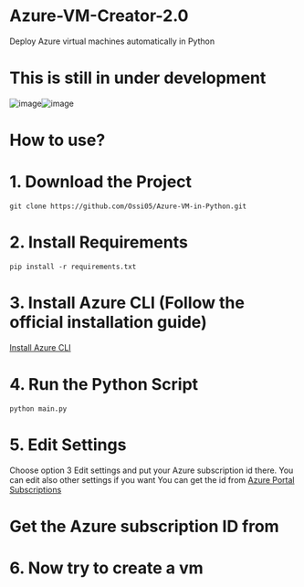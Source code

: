 # Azure-VM-Creator-2.0
Deploy Azure virtual machines automatically in Python


# This is still in under development
![image](https://github.com/Ossi05/Azure-VM-Creator-2.0/assets/77546709/073948e1-bd07-44d0-84f2-fa6c421976ed)![image](https://github.com/Ossi05/Azure-VM-Creator-2.0/assets/77546709/815aaea8-8adf-4346-a8d1-a30fe6c525b6)


# How to use?

# 1. Download the Project
```
git clone https://github.com/Ossi05/Azure-VM-in-Python.git

```

# 2. Install Requirements
```
pip install -r requirements.txt

```

# 3. Install Azure CLI (Follow the official installation guide)
[Install Azure CLI](https://learn.microsoft.com/en-us/cli/azure/install-azure-cli)

# 4. Run the Python Script
```
python main.py

```

# 5. Edit Settings
Choose option 3 Edit settings and put your Azure subscription id there. You can edit also other settings if you want
You can get the id from [Azure Portal Subscriptions](https://portal.azure.com/#view/Microsoft_Azure_Billing/SubscriptionsBladeV1)
# Get the Azure subscription ID from 

# 6. Now try to create a vm

